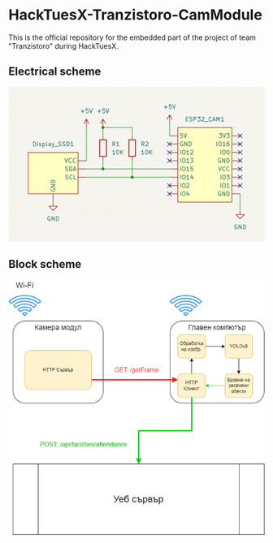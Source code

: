 # HackTuesX-Tranzistoro-CamModule
This is the official repository for the embedded part of the project of team "Tranzistoro" during HackTuesX. 

## Electrical scheme
![logo](./schematics/images/scheme.png)

## Block scheme
<p align="center">
    <img src="/schematics/images/hacktuesX.png">
</p>
